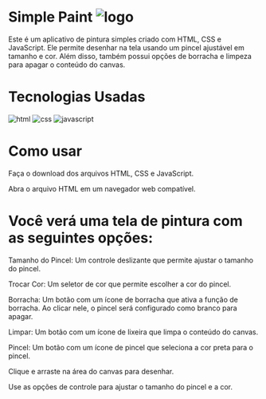  # Simple Paint ![logo](https://img.icons8.com/color/48/paint-palette.png)

Este é um aplicativo de pintura simples criado com HTML, CSS e JavaScript. Ele permite desenhar na tela usando um pincel ajustável em tamanho e cor. Além disso, também possui opções de borracha e limpeza para apagar o conteúdo do canvas.

# Tecnologias Usadas
![html](https://img.shields.io/badge/HTML5-E34F26?style=for-the-badge&logo=html5&logoColor=white)
![css](https://img.shields.io/badge/CSS3-1572B6?style=for-the-badge&logo=css3&logoColor=white)
![javascript](https://img.shields.io/badge/JavaScript-F7DF1E?style=for-the-badge&logo=javascript&logoColor=black)


# Como usar

Faça o download dos arquivos HTML, CSS e JavaScript.

Abra o arquivo HTML em um navegador web compatível.

# Você verá uma tela de pintura com as seguintes opções:

Tamanho do Pincel: Um controle deslizante que permite ajustar o tamanho do pincel.

Trocar Cor: Um seletor de cor que permite escolher a cor do pincel.

Borracha: Um botão com um ícone de borracha que ativa a função de borracha. Ao clicar nele, o pincel será configurado como branco para apagar.

Limpar: Um botão com um ícone de lixeira que limpa o conteúdo do canvas.

Pincel: Um botão com um ícone de pincel que seleciona a cor preta para o pincel.

Clique e arraste na área do canvas para desenhar.

Use as opções de controle para ajustar o tamanho do pincel e a cor.
